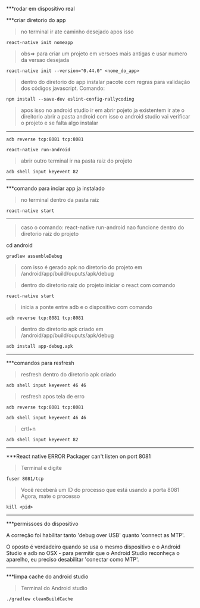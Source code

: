 ***rodar em dispositivo real

***criar diretorio do app

>no terminal ir ate caminho desejado apos isso

	react-native init nomeapp

>obs=> para criar um projeto em versoes mais antigas e usar numero da versao desejada

	react-native init --version="0.44.0" <nome_do_app>

>dentro do diretorio do app instalar pacote com regras para validação dos códigos javascript. Comando:

	npm install --save-dev eslint-config-rallycoding

>apos isso no android studio ir em abrir pojeto ja existentem ir ate o direitorio abrir a pasta android com isso o android studio vai verificar o projeto e se falta algo instalar

--------------------------------------------------------------------------

	adb reverse tcp:8081 tcp:8081

	react-native run-android 

>abrir outro terminal ir na pasta raiz do projeto

	adb shell input keyevent 82

--------------------------------------------------------------------------

***comando para inciar app ja instalado 

>no terminal dentro da pasta raiz

	react-native start 

--------------------------------------------------------------------------

>caso o comando: react-native run-android 
nao funcione dentro do diretorio raiz do projeto

cd android

	gradlew assembleDebug

>com isso é gerado apk no diretorio do projeto em
/android/app/build/ouputs/apk/debug

>dentro do diretorio raiz do projeto iniciar o react com comando

	react-native start

>inicia a ponte entre adb e o dispositivo com comando

	adb reverse tcp:8081 tcp:8081

>dentro do diretorio apk criado em /android/app/build/ouputs/apk/debug

	adb install app-debug.apk

--------------------------------------------------------------------------

***comandos para resfresh

>resfresh dentro do diretorio apk criado

	adb shell input keyevent 46 46

>resfresh apos tela de erro 

	adb reverse tcp:8081 tcp:8081

	adb shell input keyevent 46 46

>crtl+n
 
	adb shell input keyevent 82

--------------------------------------------------------------------------

***React native ERROR Packager can't listen on port 8081

>Terminal e digite

	fuser 8081/tcp

>Você receberá um ID do processo que está usando a porta 8081 Agora, mate o processo

	kill <pid>

--------------------------------------------------------------------------

***permissoes do dispositivo

A correção foi habilitar tanto 'debug over USB' quanto 'connect as MTP'. 

O oposto é verdadeiro quando se usa o mesmo dispositivo e o Android Studio e adb no OSX - para permitir que o Android Studio reconheça o aparelho, eu preciso desabilitar 'conectar como MTP'.

--------------------------------------------------------------------------

***limpa cache do android studio

>Terminal do Android studio

	./gradlew cleanBuildCache

